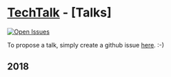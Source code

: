 [TechTalk] - [Talks]
================
 [![Open Issues](https://img.shields.io/github/issues/GlobalTechTalks/talks.svg)](https://github.com/GlobalTechTalks/Talks/issues?q=is%3Aopen+)

To propose a talk, simply create a github issue [here][new-talk-proposal]. :-)

## 2018

[TechTalk]: http://techtalk.co.in
[new-talk-proposal]: https://github.com/GlobalTechTalks/Talks/issues/new?title=Proposal:%20%3Ctitle%3E&body=%3Cdescription%3E
